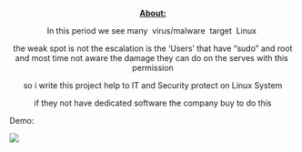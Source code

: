 <p style="text-align: center;"><span style="text-decoration: underline;"><strong>About:</strong></span></p>
<p style="text-align: center;"><span style="font-weight: 400;">In this period we see many&nbsp; virus/malware&nbsp; target&nbsp; Linux&nbsp;</span></p>
<p style="text-align: center;"><span style="font-weight: 400;">the weak spot is not the escalation is the &lsquo;Users&rsquo; that have &ldquo;sudo&rdquo; and root and most time not aware the damage they can do on the serves with this&nbsp; permission</span></p>
<p style="text-align: center;"><span style="font-weight: 400;">so i write this project help to IT and Security protect on Linux System</span></p>
<p style="text-align: center;"><span style="font-weight: 400;">if they not have dedicated software the company buy to do this</span></p>
<p style="text-align: left;">Demo:</p>
<a href="https://asciinema.org/a/lm5xs8ugeR07HAM6ntgpJfrBb" target="_blank"><img src="https://asciinema.org/a/lm5xs8ugeR07HAM6ntgpJfrBb.svg" /></a>
